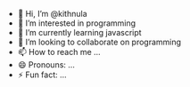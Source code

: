 - 👋 Hi, I’m @kithnula
- 👀 I’m interested in programming
- 🌱 I’m currently learning javascript
- 💞️ I’m looking to collaborate on programming
- 📫 How to reach me ...
- 😄 Pronouns: ...
- ⚡ Fun fact: ...

<!---
kithnula/kithnula is a ✨ special ✨ repository because its `README.md` (this file) appears on your GitHub profile.
You can click the Preview link to take a look at your changes.
--->
